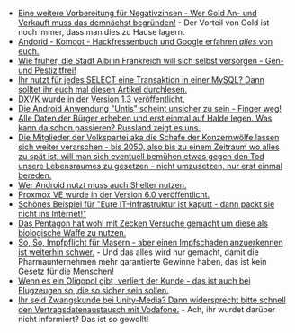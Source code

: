 * [Eine weitere Vorbereitung für Negativzinsen - Wer Gold An- und Verkauft muss das demnächst begründen!](https://www.heise.de/tp/features/Bundesregierung-will-anonyme-Goldkaeufe-ueber-2000-Euro-verbieten-4469176.html) - Der Vorteil von Gold ist noch immer, dass man dies zu Hause lagern.
* [Andorid - Komoot - Hackfressenbuch und Google erfahren *alles* von euch.](https://www.kuketz-blog.de/komoot-facebook-geht-mit-auf-tour/)
* [Wie früher, die Stadt Albi in Frankreich will sich selbst versorgen - Gen- und Pestizitfrei!](https://netzfrauen.org/2019/07/15/albi-2/)
* [Ihr nutzt für jedes SELECT eine Transaktion in einer MySQL? Dann solltet ihr euch mal diesen Artikel durchlesen.](https://www.percona.com/blog/2019/07/15/mysql-the-impact-of-transactions-on-query-throughput/)
* [DXVK wurde in der Version 1.3 veröffentlicht.](https://www.pro-linux.de/news/1/27256/dxvk-13-mit-aktueller-vulkan-unterst%C3%BCtzung.html)
* [Die Android Anwendung "Untis" scheint unsicher zu sein - Finger weg!](https://www.kuketz-blog.de/untis-mobile-fehlendes-rollenkonzept-und-datenschutzerklaerung/)
* [Alle Daten der Bürger erheben und erst einmal auf Halde legen. Was kann da schon passieren? Russland zeigt es uns.](https://blog.fefe.de/?ts=a3d095a5)
* [Die Mitglieder der Volkspartei aka die Schafe der Konzernwölfe lassen sich weiter verarschen - bis 2050, also bis zu einem Zeitraum wo alles zu spät ist, will man sich eventuell bemühen etwas gegen den Tod unsere Lebensraumes zu gesetzen - nicht umzusetzen, nur erst einmal bereden.](https://blog.fefe.de/?ts=a3d0d418)
* [Wer Android nutzt muss auch Shelter nutzen.](https://www.kuketz-blog.de/shelter-big-brother-apps-isolieren-take-back-control-teil7/)
* [Proxmox VE wurde in der Version 6.0 veröffentlicht.](https://www.pro-linux.de/news/1/27264/proxmox-ve-60-vorgestellt.html)
* [Schönes Beispiel für "Eure IT-Infrastruktur ist kaputt - dann packt sie nicht ins Internet!"](https://blog.fefe.de/?ts=a3d1e8ba)
* [Das Pentagon hat wohl mit Zecken Versuche gemacht um diese als biologische Waffe zu nutzen.](https://blog.fefe.de/?ts=a3d1fd47)
* [So, So, Impfpflicht für Masern - aber einen Impfschaden anzuerkennen ist weiterhin schwer.](https://blog.fefe.de/?ts=a3ced123) - Und das alles wird nur gemacht, damit die Pharmaunternehmen mehr garantierte Gewinne haben, das ist kein Gesetz für die Menschen!
* [Wenn es ein Oligopol gibt, verliert der Kunde - das ist auch bei Flugzeugen so, die so sicher sein sollen.](https://blog.fefe.de/?ts=a3cea873)
* [Ihr seid Zwangskunde bei Unity-Media? Dann widersprecht bitte schnell den Vertragsdatenaustausch mit Vodafone.](https://www.kuketz-blog.de/unitymedia-kunden-widerspruch-zum-vertragsdatenaustausch-mit-vodafone/) - Ach, ihr wurdet darüber nicht informiert? Das ist so gewollt!
